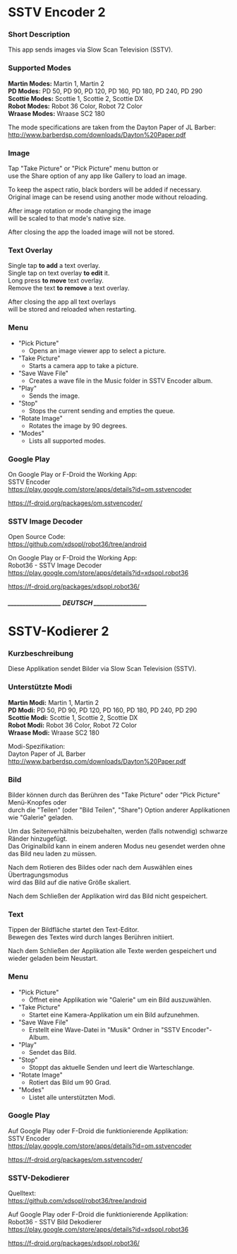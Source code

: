 # SSTV Encoder 2

### Short Description

This app sends images via Slow Scan Television (SSTV).

### Supported Modes

**Martin Modes:**  Martin 1, Martin 2  
**PD Modes:**      PD 50, PD 90, PD 120, PD 160, PD 180, PD 240, PD 290  
**Scottie Modes:** Scottie 1, Scottie 2, Scottie DX  
**Robot Modes:**   Robot 36 Color, Robot 72 Color  
**Wraase Modes:**  Wraase SC2 180

The mode specifications are taken from the Dayton Paper of JL Barber:  
http://www.barberdsp.com/downloads/Dayton%20Paper.pdf

### Image

Tap "Take Picture" or "Pick Picture" menu button or  
use the Share option of any app like Gallery to load an image.

To keep the aspect ratio, black borders will be added if necessary.  
Original image can be resend using another mode without reloading.

After image rotation or mode changing the image  
will be scaled to that mode's native size.

After closing the app the loaded image will not be stored.

### Text Overlay

Single tap **to add** a text overlay.  
Single tap on text overlay **to edit** it.  
Long press **to move** text overlay.  
Remove the text **to remove** a text overlay.

After closing the app all text overlays  
will be stored and reloaded when restarting.

### Menu

* "Pick Picture"
  - Opens an image viewer app to select a picture.
* "Take Picture"
  - Starts a camera app to take a picture.
* "Save Wave File"
  - Creates a wave file in the Music folder in SSTV Encoder album.
* "Play"
  - Sends the image.
* "Stop"
  - Stops the current sending and empties the queue.
* "Rotate Image"
  - Rotates the image by 90 degrees.
* "Modes"
  - Lists all supported modes.

### Google Play

On Google Play or F-Droid the Working App:  
SSTV Encoder  
https://play.google.com/store/apps/details?id=om.sstvencoder

https://f-droid.org/packages/om.sstvencoder/

### SSTV Image Decoder

Open Source Code:  
https://github.com/xdsopl/robot36/tree/android

On Google Play or F-Droid the Working App:  
Robot36 - SSTV Image Decoder  
https://play.google.com/store/apps/details?id=xdsopl.robot36

https://f-droid.org/packages/xdsopl.robot36/

##### __________________ DEUTSCH __________________  

# SSTV-Kodierer 2

### Kurzbeschreibung

Diese Applikation sendet Bilder via Slow Scan Television (SSTV).

### Unterstützte Modi

**Martin Modi:**  Martin 1, Martin 2  
**PD Modi:**      PD 50, PD 90, PD 120, PD 160, PD 180, PD 240, PD 290  
**Scottie Modi:** Scottie 1, Scottie 2, Scottie DX  
**Robot Modi:**   Robot 36 Color, Robot 72 Color  
**Wraase Modi:**  Wraase SC2 180

Modi-Spezifikation:  
Dayton Paper of JL Barber  
http://www.barberdsp.com/downloads/Dayton%20Paper.pdf

### Bild

Bilder können durch das Berühren des "Take Picture" oder "Pick Picture" Menü-Knopfes oder  
durch die "Teilen" (oder "Bild Teilen", "Share") Option anderer Applikationen wie "Galerie" geladen.

Um das Seitenverhältnis beizubehalten, werden (falls notwendig) schwarze Ränder hinzugefügt.  
Das Originalbild kann in einem anderen Modus neu gesendet werden ohne das Bild neu laden zu müssen.

Nach dem Rotieren des Bildes oder nach dem Auswählen eines Übertragungsmodus  
wird das Bild auf die native Größe skaliert.

Nach dem Schließen der Applikation wird das Bild nicht gespeichert.

### Text

Tippen der Bildfläche startet den Text-Editor.  
Bewegen des Textes wird durch langes Berühren initiiert.

Nach dem Schließen der Applikation alle Texte werden gespeichert und wieder geladen beim Neustart.

### Menu

* "Pick Picture"
  - Öffnet eine Applikation wie "Galerie" um ein Bild auszuwählen.
* "Take Picture"
  - Startet eine Kamera-Applikation um ein Bild aufzunehmen.
* "Save Wave File"
  - Erstellt eine Wave-Datei in "Musik" Ordner in "SSTV Encoder"-Album.
* "Play"
  - Sendet das Bild.
* "Stop"
  - Stoppt das aktuelle Senden und leert die Warteschlange.
* "Rotate Image"
  - Rotiert das Bild um 90 Grad.
* "Modes"
  - Listet alle unterstützten Modi.

### Google Play

Auf Google Play oder F-Droid die funktionierende Applikation:  
SSTV Encoder  
https://play.google.com/store/apps/details?id=om.sstvencoder

https://f-droid.org/packages/om.sstvencoder/

### SSTV-Dekodierer

Quelltext:  
https://github.com/xdsopl/robot36/tree/android

Auf Google Play oder F-Droid die funktionierende Applikation:  
Robot36 - SSTV Bild Dekodierer  
https://play.google.com/store/apps/details?id=xdsopl.robot36

https://f-droid.org/packages/xdsopl.robot36/
